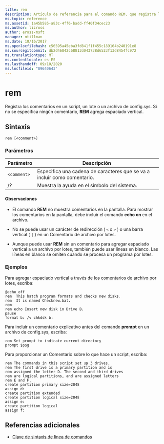 ```yaml
---
title: rem
description: Artículo de referencia para el comando REM, que registra los comentarios en un script, un lote o un archivo de config.sys.
ms.topic: reference
ms.assetid: 1a45b585-a83c-4ff6-badd-ff40f34cec23
ms.author: lizross
author: eross-msft
manager: mtillman
ms.date: 10/16/2017
ms.openlocfilehash: c56595a45eba3fd841f1f455c189164b240191e8
ms.sourcegitcommit: db2d46842c68813d043738d6523f13d8454fc972
ms.translationtype: MT
ms.contentlocale: es-ES
ms.lasthandoff: 09/10/2020
ms.locfileid: "89640643"
---
```

# <a name="rem"></a>rem

Registra los comentarios en un script, un lote o un archivo de config.sys. Si no se especifica ningún comentario, **REM** agrega espaciado vertical.

## <a name="syntax"></a>Sintaxis

```
rem [<comment>]
```

### <a name="parameters"></a>Parámetros

| Parámetro | Descripción |
|--|--|
| `<comment>` | Especifica una cadena de caracteres que se va a incluir como comentario. |
| /? | Muestra la ayuda en el símbolo del sistema. |

#### <a name="remarks"></a>Observaciones

- El comando **REM** no muestra comentarios en la pantalla. Para mostrar los comentarios en la pantalla, debe incluir el comando **echo on** en el archivo.

- No se puede usar un carácter de redirección ( `<` o `>` ) o una barra vertical ( `|` ) en un Comentario de archivo por lotes.

- Aunque puede usar **REM** sin un comentario para agregar espaciado vertical a un archivo por lotes, también puede usar líneas en blanco. Las líneas en blanco se omiten cuando se procesa un programa por lotes.

### <a name="examples"></a>Ejemplos

Para agregar espaciado vertical a través de los comentarios de archivo por lotes, escriba:

```
@echo off
rem  This batch program formats and checks new disks.
rem  It is named Checknew.bat.
rem
rem echo Insert new disk in Drive B.
pause
format b: /v chkdsk b:
```

Para incluir un comentario explicativo antes del comando **prompt** en un archivo de config.sys, escriba:

```
rem Set prompt to indicate current directory
prompt $p$g
```

Para proporcionar un Comentario sobre lo que hace un script, escriba:

```
rem The commands in this script set up 3 drives.
rem The first drive is a primary partition and is
rem assigned the letter D. The second and third drives
rem are logical partitions, and are assigned letters
rem E and F.
create partition primary size=2048
assign d:
create partition extended
create partition logical size=2048
assign e:
create partition logical
assign f:
```

## <a name="additional-references"></a>Referencias adicionales

- [Clave de sintaxis de línea de comandos](command-line-syntax-key.md)